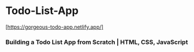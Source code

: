 # Todo-List-App
[https://gorgeous-todo-app.netlify.app/]

### Building a Todo List App from Scratch | HTML, CSS, JavaScript 


